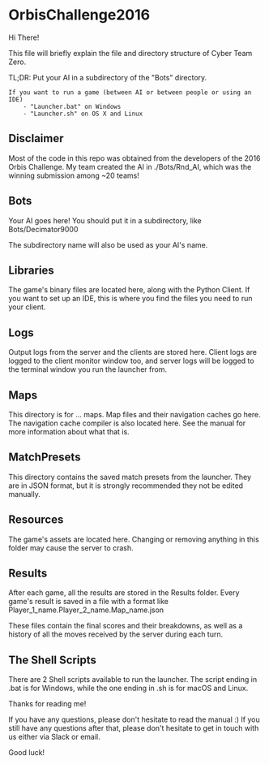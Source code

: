 # OrbisChallenge2016

Hi There!

This file will briefly explain the file and directory structure of Cyber Team Zero.

TL;DR:
	Put your AI in a subdirectory of the "Bots" directory.

	If you want to run a game (between AI or between people or using an IDE) 
		- "Launcher.bat" on Windows
		- "Launcher.sh" on OS X and Linux


Disclaimer
----------

Most of the code in this repo was obtained from the developers of the 2016 Orbis Challenge. My team created the AI in ./Bots/Rnd_AI, which was the winning submission among ~20 teams!

Bots
----

Your AI goes here! You should put it in a subdirectory, like Bots/Decimator9000

The subdirectory name will also be used as your AI's name.

Libraries
---------

The game's binary files are located here, along with the Python Client. If you want to set up an IDE,
this is where you find the files you need to run your client.

Logs
----

Output logs from the server and the clients are stored here. 
Client logs are logged to the client monitor window too, and server logs will be logged to the terminal window you run the launcher from.

Maps
----

This directory is for ... maps. Map files and their navigation caches go here. The navigation cache compiler is also located here.
See the manual for more information about what that is.

MatchPresets
------------

This directory contains the saved match presets from the launcher. They are in JSON format, but it is strongly recommended they not be edited manually.


Resources
---------

The game's assets are located here. Changing or removing anything in this folder may cause the server to crash.

Results
-------

After each game, all the results are stored in the Results folder.
Every game's result is saved in a file with a format like Player_1_name.Player_2_name.Map_name.json

These files contain the final scores and their breakdowns, as well as a history of all the moves received by the server during each turn.


The Shell Scripts
-----------------

There are 2 Shell scripts available to run the launcher.
The script ending in .bat is for Windows, while the one ending in .sh is for macOS and Linux.


Thanks for reading me! 

If you have any questions, please don't hesitate to read the manual :)
If you still have any questions after that, please don't hesitate to get in touch with us either via Slack or email.

Good luck!


